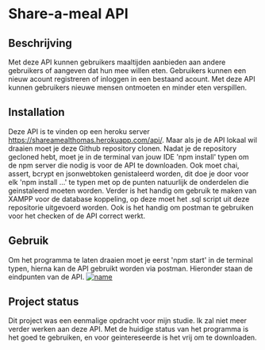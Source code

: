 # Share-a-meal API

## Beschrijving
Met deze API kunnen gebruikers maaltijden aanbieden aan andere gebruikers of aangeven dat hun mee willen eten. Gebruikers kunnen een nieuw acount registreren of inloggen in een bestaand acount. Met deze API kunnen gebruikers nieuwe mensen ontmoeten en minder eten verspillen.

## Installation
Deze API is te vinden op een heroku server https://shareamealthomas.herokuapp.com/api/. Maar als je de API lokaal wil draaien moet je deze Github repository clonen. Nadat je de repository gecloned hebt, moet je in de terminal van jouw IDE 'npm install' typen om de npm server die nodig is voor de API te downloaden. Ook moet chai, assert, bcrypt en jsonwebtoken genistaleerd worden, dit doe je door voor elk 'npm install ...' te typen met op de punten natuurlijk de onderdelen die geinstaleerd moeten worden. Verder is het handig om gebruik te maken van XAMPP voor de database koppeling, op deze moet het .sql script uit deze repositorie uitgevoerd worden. Ook is het handig om postman te gebruiken voor het checken of de API correct werkt.

## Gebruik
Om het programma te laten draaien moet je eerst 'npm start' in de terminal typen, hierna kan de API gebruikt worden via postman. Hieronder staan de eindpunten van de API.
[![name](https://i.imgur.com/5QSFCjr.png, "Swagger documentation")](https://shareameal-api.herokuapp.com/docs/#/)


## Project status
Dit project was een eenmalige opdracht voor mijn studie. Ik zal niet meer verder werken aan deze API. Met de huidige status van het programma is het goed te gebruiken, en voor geintereseerde is het vrij om te downloaden.
